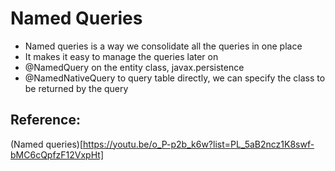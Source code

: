# Named Queries

 * Named queries is a way we consolidate all the queries in one place
 * It makes it easy to manage the queries later on
 * @NamedQuery on the entity class, javax.persistence
 * @NamedNativeQuery to query table directly, we can specify the class to be returned by the query
 
## Reference:

(Named queries)[https://youtu.be/o_P-p2b_k6w?list=PL_5aB2ncz1K8swf-bMC6cQpfzF12VxpHt]
